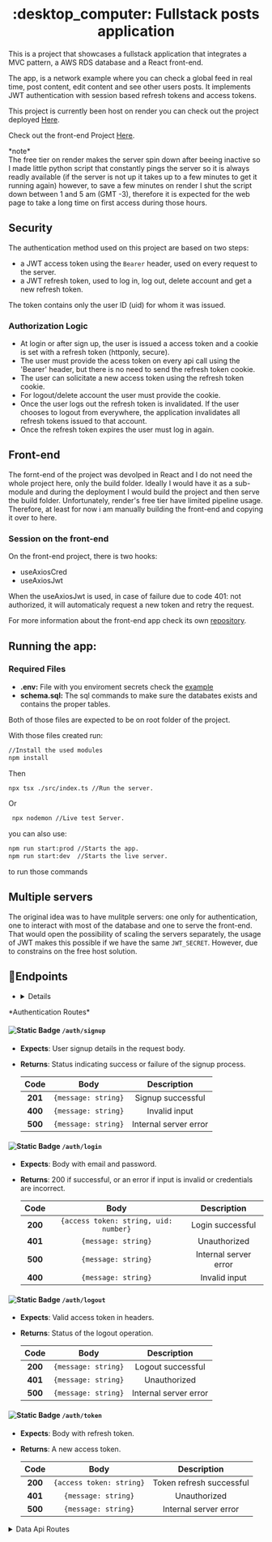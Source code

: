<h1 align="center" style="font-weight: Bold">:desktop_computer: Fullstack posts application </h1>

This is a project that showcases a fullstack application that integrates a MVC pattern, a AWS RDS database and a React front-end.

The app, is a network example where you can check a global feed in real time, post content, edit content and see other users posts. It implements JWT authentication with session based refresh tokens and access tokens.

This project is currently been host on render you can check out the project deployed [Here](https://fullstackaws.onrender.com/).

Check out the front-end Project [Here](https://github.com/vtmattedi/fullstackAwsfront).

<description>
<summary>*note*</summary>
The free tier on render makes the server spin down after beeing inactive so I made little python script that constantly pings the server so it is always readly available (if the server is not up it takes up to a few minutes to get it running again) however, to save a few minutes on render I shut the script down between 1 and 5 am (GMT -3), therefore it is expected for the web page to take a long time on first access during those hours. 
</description>

## Security
The authentication method used on this project are based on two steps:

 * a JWT access token using the `Bearer` header, used on every request to the server.
 * a JWT refresh token, used to log in, log out, delete account and get a new refresh token.

The token contains only the user ID (uid) for whom it was issued.

### Authorization Logic 
 * At login or after sign up, the user is issued a access token and a cookie is set with a refresh token (httponly, secure).
 * The user must provide the acess token on every api call using the 'Bearer' header, but there is no need to send the refresh token cookie.
 * The user can solicitate a new access token using the refresh token cookie.
 * For logout/delete account the user must provide the cookie.
 * Once the user logs out the refresh token is invalidated. If the user chooses to logout from everywhere, the application invalidates all refresh tokens issued to that account.
 * Once the refresh token expires the user must log in again.


## Front-end

The fornt-end of the project was devolped in React and I do not need the whole project here, only the build folder. Ideally I would have it as a sub-module and during the deployment I would build the project
and then serve the build folder. Unfortunately, render's free tier have limited pipeline usage. Therefore, at least for now i am manually building the front-end and copying it over to here.

### Session on the front-end
 On the front-end project, there is two hooks:
 * useAxiosCred 
 * useAxiosJwt

When the useAxiosJwt is used, in case of failure due to code 401: not authorized, it will automaticaly request a new token and retry the request.

For more information about the front-end app check its own [repository]("https://www.github.com/vtmattedi/fullstackawsfront").

## Running the app:

### Required Files
* **.env:** File with you enviroment secrets check the [example](/.example.env)
* **schema.sql:** The sql commands to make sure the databates exists and contains the proper tables.

Both of those files are expected to be on root folder of the project.


With those files created run:

```bash
//Install the used modules
npm install
```
Then
```bash
npx tsx ./src/index.ts //Run the server.
```
Or 
```bash
 npx nodemon //Live test Server.
```
you can also use:
```bash
npm run start:prod //Starts the app.
npm run start:dev  //Starts the live server.
```
to run those commands 

## Multiple servers
The original idea was to have mulitple servers: one only for authentication, one to interact with most of the database and one to serve the front-end. That would open the possibility of scaling the servers separately, the usage of JWT makes this possible if we have the same `JWT_SECRET`. However, due to constrains on the free host solution.

## :round_pushpin:Endpoints
* <details>
<summary>*Authentication Routes*</summary>

#### ![Static Badge](https://img.shields.io/badge/POST-blue?style=plastic) ```/auth/signup```
- **Expects**: User signup details in the request body.
- **Returns**: Status indicating success or failure of the signup process.

    |**Code** |**Body**|**Description**|
    |:-------:|:--------:|:-------------:|
    |**201**|```{message: string}```|Signup successful|
    |**400**|```{message: string}```|Invalid input|
    |**500**|```{message: string}```|Internal server error|

#### ![Static Badge](https://img.shields.io/badge/POST-blue?style=plastic) ```/auth/login```
- **Expects**: Body with email and password.
- **Returns**: 200 if successful, or an error if input is invalid or credentials are incorrect.

    |**Code** |**Body**|**Description**|
    |:-------:|:--------:|:-------------:|
    |**200**|```{access token: string, uid: number}```|Login successful|
    |**401**|```{message: string}```|Unauthorized|
    |**500**|```{message: string}```|Internal server error|
    |**400**|```{message: string}```|Invalid input|

#### ![Static Badge](https://img.shields.io/badge/DELETE-red?style=plastic) ```/auth/logout```
- **Expects**: Valid access token in headers.
- **Returns**: Status of the logout operation.

    |**Code** |**Body**|**Description**|
    |:-------:|:--------:|:-------------:|
    |**200**|```{message: string}```|Logout successful|
    |**401**|```{message: string}```|Unauthorized|
    |**500**|```{message: string}```|Internal server error|

#### ![Static Badge](https://img.shields.io/badge/POST-blue?style=plastic) ```/auth/token```
- **Expects**: Body with refresh token.
- **Returns**: A new access token.

    |**Code** |**Body**|**Description**|
    |:-------:|:--------:|:-------------:|
    |**200**|```{access token: string}```|Token refresh successful|
    |**401**|```{message: string}```|Unauthorized|
    |**500**|```{message: string}```|Internal server error|
</details>
<details>
<summary>Data Api Routes</summary>

#### ![Static Badge](https://img.shields.io/badge/GET-green?style=plastic) ```/api/newposts```
- **Expects**: Valid access token in headers.
- **Returns**: A list of new posts.

    |**Code** |**Body**|**Description**|
    |:-------:|:--------:|:-------------:|
    |**200**|```[{post}, ...]```|List of new posts|
    |**401**|```{message: string}```|Unauthorized|
    |**500**|```{message: string}```|Internal server error|

#### ![Static Badge](https://img.shields.io/badge/POST-blue?style=plastic) ```/api/newpost```
- **Expects**: Post content in the body.
- **Returns**: Status of post creation.

    |**Code** |**Body**|**Description**|
    |:-------:|:--------:|:-------------:|
    |**201**|```{post: object}```|Post created|
    |**400**|```{message: string}```|Invalid input|
    |**500**|```{message: string}```|Internal server error|

#### ![Static Badge](https://img.shields.io/badge/PUT-orange?style=plastic) ```/api/editpost```
- **Expects**: Post content and post ID in the body.
- **Returns**: Status of the edit operation.

    |**Code** |**Body**|**Description**|
    |:-------:|:--------:|:-------------:|
    |**200**|```{post: object}```|Post updated|
    |**400**|```{message: string}```|Invalid input|
    |**401**|```{message: string}```|Unauthorized|
    |**500**|```{message: string}```|Internal server error|

#### ![Static Badge](https://img.shields.io/badge/DELETE-red?style=plastic) ```/api/deletepost```
- **Expects**: Post ID in the body.
- **Returns**: Status of the delete operation.

    |**Code** |**Body**|**Description**|
    |:-------:|:--------:|:-------------:|
    |**200**|```{message: string}```|Post deleted|
    |**401**|```{message: string}```|Unauthorized|
    |**500**|```{message: string}```|Internal server error|

#### ![Static Badge](https://img.shields.io/badge/GET-green?style=plastic) ```/api/posts```
- **Expects**: Valid access token in headers.
- **Returns**: Posts created by the authenticated user.

    |**Code** |**Body**|**Description**|
    |:-------:|:--------:|:-------------:|
    |**200**|```[{post}, ...]```|List of user posts|
    |**401**|```{message: string}```|Unauthorized|
    |**500**|```{message: string}```|Internal server error|

#### ![Static Badge](https://img.shields.io/badge/GET-green?style=plastic) ```/api/allposts```
- **Expects**: Valid access token in headers.
- **Returns**: All posts available in the system.

    |**Code** |**Body**|**Description**|
    |:-------:|:--------:|:-------------:|
    |**200**|```[{post}, ...]```|List of all posts|
    |**401**|```{message: string}```|Unauthorized|
    |**500**|```{message: string}```|Internal server error|

## User Routes

#### ![Static Badge](https://img.shields.io/badge/GET-green?style=plastic) ```/api/dashboard```
- **Expects**: Valid access token in headers.
- **Returns**: Dashboard data for the authenticated user.

    |**Code** |**Body**|**Description**|
    |:-------:|:--------:|:-------------:|
    |**200**|```{user: object}```|User data fetched|
    |**401**|```{message: string}```|Unauthorized|
    |**500**|```{message: string}```|Internal server error|

#### ![Static Badge](https://img.shields.io/badge/POST-blue?style=plastic) ```/api/edituser```
- **Expects**: User data in the body to update the profile.
- **Returns**: Status of the update operation.

    |**Code** |**Body**|**Description**|
    |:-------:|:--------:|:-------------:|
    |**200**|```{user: object}```|User updated|
    |**400**|```{message: string}```|Invalid input|
    |**401**|```{message: string}```|Unauthorized|
    |**500**|```{message: string}```|Internal server error|

## Health Check

#### ![Static Badge](https://img.shields.io/badge/GET-green?style=plastic) ```/api/healtz```
- **Returns**: `200` status with "OK" for health check of the server.

    |**Code** |**Body**|**Description**|
    |:-------:|:--------:|:-------------:|
    |**200**|```"OK"```|Health check successful|

</details>

